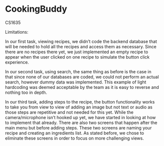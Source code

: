 # CookingBuddy
CS1635

Limitations:

In our first task, viewing recipes, we didn’t code the backend database that will be needed to hold all the recipes and access them as necessary. Since there are no recipes there yet, we just implemented an empty recipe to appear when the user clicked on one recipe to simulate the button click experience.

In our second task, using search, the same thing as before is the case in that since none of our databases are coded, we could not perform an actual search, however dummy data was implemented. This example of light hardcoding was deemed acceptable by the team as it is easy to reverse and nothing too in depth.

In our third task, adding steps to the recipe, the button functionality works to take you from view to view of adding an image but not text or audio as those steps are repetitive and not needed for this yet. While the camera/microphone isn’t hooked up yet, we have started in looking at how to implement that already. There are also two screens that happen after the main menu but before adding steps. These two screens are naming your recipe and creating an ingredients list. As stated before, we chose to eliminate these screens in order to focus on more challenging views. 
